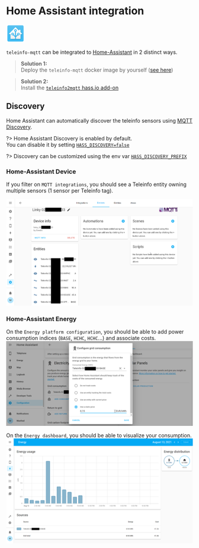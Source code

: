 # Home Assistant integration

![logo](hass.png)

`teleinfo-mqtt` can be integrated to [Home-Assistant](https://www.home-assistant.io/) in 2 distinct ways.

> **Solution 1:** \
Deploy the `teleinfo-mqtt` docker image by yourself ([see here](/introduction/))

> **Solution 2:** \
Install the [`teleinfo2mqtt` hass.io add-on](https://github.com/fmartinou/hassio-addons)

## Discovery

Home Assistant can automatically discover the teleinfo sensors using [MQTT Discovery](https://www.home-assistant.io/docs/mqtt/discovery/).

?> Home Assistant Discovery is enabled by default. \
You can disable it by setting [`HASS_DISCOVERY=false`](configuration/)

?> Discovery can be customized using the env var [`HASS_DISCOVERY_PREFIX`](configuration/)


### Home-Assistant Device
If you filter on `MQTT integrations`, you should see a Teleinfo entity owning multiple sensors (1 sensor per Teleinfo tag).

![image](entities.png)

### Home-Assistant Energy
On the `Energy platform configuration`, you should be able to add power consumption indices (`BASE`, `HCHC`, `HCHC`...) and associate costs.
![image](energy_1.png)

On the `Energy dashboard`, you should be able to visualize your consumption.
![image](energy_2.png)
